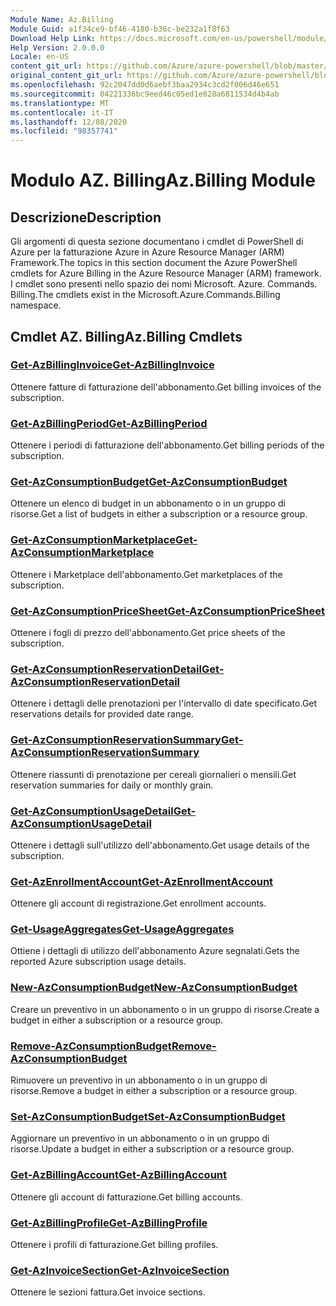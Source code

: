 ```yaml
---
Module Name: Az.Billing
Module Guid: a1f34ce9-bf46-4180-b36c-be232a1f8f63
Download Help Link: https://docs.microsoft.com/en-us/powershell/module/az.billing
Help Version: 2.0.0.0
Locale: en-US
content_git_url: https://github.com/Azure/azure-powershell/blob/master/src/Billing/Billing/help/Az.Billing.md
original_content_git_url: https://github.com/Azure/azure-powershell/blob/master/src/Billing/Billing/help/Az.Billing.md
ms.openlocfilehash: 92c2047dd0d6aebf3baa2934c3cd2f006d46e651
ms.sourcegitcommit: 04221336bc9eed46c05ed1e828a6811534d4b4ab
ms.translationtype: MT
ms.contentlocale: it-IT
ms.lasthandoff: 12/08/2020
ms.locfileid: "98357741"
---
```

# <span data-ttu-id="32bb3-101">Modulo AZ. Billing</span><span class="sxs-lookup"><span data-stu-id="32bb3-101">Az.Billing Module</span></span>
## <span data-ttu-id="32bb3-102">Descrizione</span><span class="sxs-lookup"><span data-stu-id="32bb3-102">Description</span></span>
<span data-ttu-id="32bb3-103">Gli argomenti di questa sezione documentano i cmdlet di PowerShell di Azure per la fatturazione Azure in Azure Resource Manager (ARM) Framework.</span><span class="sxs-lookup"><span data-stu-id="32bb3-103">The topics in this section document the Azure PowerShell cmdlets for Azure Billing in the Azure Resource Manager (ARM) framework.</span></span> <span data-ttu-id="32bb3-104">I cmdlet sono presenti nello spazio dei nomi Microsoft. Azure. Commands. Billing.</span><span class="sxs-lookup"><span data-stu-id="32bb3-104">The cmdlets exist in the Microsoft.Azure.Commands.Billing namespace.</span></span>

## <span data-ttu-id="32bb3-105">Cmdlet AZ. Billing</span><span class="sxs-lookup"><span data-stu-id="32bb3-105">Az.Billing Cmdlets</span></span>
### [<span data-ttu-id="32bb3-106">Get-AzBillingInvoice</span><span class="sxs-lookup"><span data-stu-id="32bb3-106">Get-AzBillingInvoice</span></span>](Get-AzBillingInvoice.md)
<span data-ttu-id="32bb3-107">Ottenere fatture di fatturazione dell'abbonamento.</span><span class="sxs-lookup"><span data-stu-id="32bb3-107">Get billing invoices of the subscription.</span></span>

### [<span data-ttu-id="32bb3-108">Get-AzBillingPeriod</span><span class="sxs-lookup"><span data-stu-id="32bb3-108">Get-AzBillingPeriod</span></span>](Get-AzBillingPeriod.md)
<span data-ttu-id="32bb3-109">Ottenere i periodi di fatturazione dell'abbonamento.</span><span class="sxs-lookup"><span data-stu-id="32bb3-109">Get billing periods of the subscription.</span></span>

### [<span data-ttu-id="32bb3-110">Get-AzConsumptionBudget</span><span class="sxs-lookup"><span data-stu-id="32bb3-110">Get-AzConsumptionBudget</span></span>](Get-AzConsumptionBudget.md)
<span data-ttu-id="32bb3-111">Ottenere un elenco di budget in un abbonamento o in un gruppo di risorse.</span><span class="sxs-lookup"><span data-stu-id="32bb3-111">Get a list of budgets in either a subscription or a resource group.</span></span>

### [<span data-ttu-id="32bb3-112">Get-AzConsumptionMarketplace</span><span class="sxs-lookup"><span data-stu-id="32bb3-112">Get-AzConsumptionMarketplace</span></span>](Get-AzConsumptionMarketplace.md)
<span data-ttu-id="32bb3-113">Ottenere i Marketplace dell'abbonamento.</span><span class="sxs-lookup"><span data-stu-id="32bb3-113">Get marketplaces of the subscription.</span></span>

### [<span data-ttu-id="32bb3-114">Get-AzConsumptionPriceSheet</span><span class="sxs-lookup"><span data-stu-id="32bb3-114">Get-AzConsumptionPriceSheet</span></span>](Get-AzConsumptionPriceSheet.md)
<span data-ttu-id="32bb3-115">Ottenere i fogli di prezzo dell'abbonamento.</span><span class="sxs-lookup"><span data-stu-id="32bb3-115">Get price sheets of the subscription.</span></span>

### [<span data-ttu-id="32bb3-116">Get-AzConsumptionReservationDetail</span><span class="sxs-lookup"><span data-stu-id="32bb3-116">Get-AzConsumptionReservationDetail</span></span>](Get-AzConsumptionReservationDetail.md)
<span data-ttu-id="32bb3-117">Ottenere i dettagli delle prenotazioni per l'intervallo di date specificato.</span><span class="sxs-lookup"><span data-stu-id="32bb3-117">Get reservations details for provided date range.</span></span>

### [<span data-ttu-id="32bb3-118">Get-AzConsumptionReservationSummary</span><span class="sxs-lookup"><span data-stu-id="32bb3-118">Get-AzConsumptionReservationSummary</span></span>](Get-AzConsumptionReservationSummary.md)
<span data-ttu-id="32bb3-119">Ottenere riassunti di prenotazione per cereali giornalieri o mensili.</span><span class="sxs-lookup"><span data-stu-id="32bb3-119">Get reservation summaries for daily or monthly grain.</span></span>

### [<span data-ttu-id="32bb3-120">Get-AzConsumptionUsageDetail</span><span class="sxs-lookup"><span data-stu-id="32bb3-120">Get-AzConsumptionUsageDetail</span></span>](Get-AzConsumptionUsageDetail.md)
<span data-ttu-id="32bb3-121">Ottenere i dettagli sull'utilizzo dell'abbonamento.</span><span class="sxs-lookup"><span data-stu-id="32bb3-121">Get usage details of the subscription.</span></span>

### [<span data-ttu-id="32bb3-122">Get-AzEnrollmentAccount</span><span class="sxs-lookup"><span data-stu-id="32bb3-122">Get-AzEnrollmentAccount</span></span>](Get-AzEnrollmentAccount.md)
<span data-ttu-id="32bb3-123">Ottenere gli account di registrazione.</span><span class="sxs-lookup"><span data-stu-id="32bb3-123">Get enrollment accounts.</span></span>

### [<span data-ttu-id="32bb3-124">Get-UsageAggregates</span><span class="sxs-lookup"><span data-stu-id="32bb3-124">Get-UsageAggregates</span></span>](Get-UsageAggregates.md)
<span data-ttu-id="32bb3-125">Ottiene i dettagli di utilizzo dell'abbonamento Azure segnalati.</span><span class="sxs-lookup"><span data-stu-id="32bb3-125">Gets the reported Azure subscription usage details.</span></span>

### [<span data-ttu-id="32bb3-126">New-AzConsumptionBudget</span><span class="sxs-lookup"><span data-stu-id="32bb3-126">New-AzConsumptionBudget</span></span>](New-AzConsumptionBudget.md)
<span data-ttu-id="32bb3-127">Creare un preventivo in un abbonamento o in un gruppo di risorse.</span><span class="sxs-lookup"><span data-stu-id="32bb3-127">Create a budget in either a subscription or a resource group.</span></span>

### [<span data-ttu-id="32bb3-128">Remove-AzConsumptionBudget</span><span class="sxs-lookup"><span data-stu-id="32bb3-128">Remove-AzConsumptionBudget</span></span>](Remove-AzConsumptionBudget.md)
<span data-ttu-id="32bb3-129">Rimuovere un preventivo in un abbonamento o in un gruppo di risorse.</span><span class="sxs-lookup"><span data-stu-id="32bb3-129">Remove a budget in either a subscription or a resource group.</span></span>

### [<span data-ttu-id="32bb3-130">Set-AzConsumptionBudget</span><span class="sxs-lookup"><span data-stu-id="32bb3-130">Set-AzConsumptionBudget</span></span>](Set-AzConsumptionBudget.md)
<span data-ttu-id="32bb3-131">Aggiornare un preventivo in un abbonamento o in un gruppo di risorse.</span><span class="sxs-lookup"><span data-stu-id="32bb3-131">Update a budget in either a subscription or a resource group.</span></span>

### [<span data-ttu-id="32bb3-132">Get-AzBillingAccount</span><span class="sxs-lookup"><span data-stu-id="32bb3-132">Get-AzBillingAccount</span></span>](Get-AzBillingAccount.md)
<span data-ttu-id="32bb3-133">Ottenere gli account di fatturazione.</span><span class="sxs-lookup"><span data-stu-id="32bb3-133">Get billing accounts.</span></span>

### [<span data-ttu-id="32bb3-134">Get-AzBillingProfile</span><span class="sxs-lookup"><span data-stu-id="32bb3-134">Get-AzBillingProfile</span></span>](Get-AzBillingProfile.md)
<span data-ttu-id="32bb3-135">Ottenere i profili di fatturazione.</span><span class="sxs-lookup"><span data-stu-id="32bb3-135">Get billing profiles.</span></span>

### [<span data-ttu-id="32bb3-136">Get-AzInvoiceSection</span><span class="sxs-lookup"><span data-stu-id="32bb3-136">Get-AzInvoiceSection</span></span>](Get-AzInvoiceSection.md)
<span data-ttu-id="32bb3-137">Ottenere le sezioni fattura.</span><span class="sxs-lookup"><span data-stu-id="32bb3-137">Get invoice sections.</span></span>

